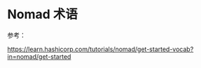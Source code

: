 # Nomad 术语





参考：

https://learn.hashicorp.com/tutorials/nomad/get-started-vocab?in=nomad/get-started